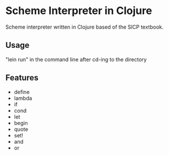 # Scheme Interpreter in Clojure

Scheme interpreter written in Clojure
based of the SICP textbook.

## Usage

"lein run" in the command line after cd-ing to the directory

## Features

* define
* lambda
* if
* cond
* let
* begin
* quote
* set!
* and
* or
